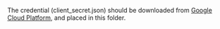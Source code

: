The credential (client_secret.json) should be downloaded from [Google Cloud Platform](http://console.cloud.google.com/), and placed in this folder.
